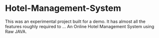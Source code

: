 # Hotel-Management-System
This was an experimental project built for a demo. It has almost all the features roughly required to ... An Online Hotel Management System using Raw JAVA.

